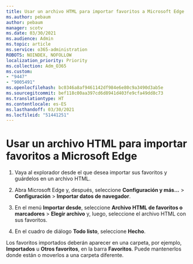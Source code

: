 ```yaml
---
title: Usar un archivo HTML para importar favoritos a Microsoft Edge
ms.author: pebaum
author: pebaum
manager: scotv
ms.date: 03/30/2021
ms.audience: Admin
ms.topic: article
ms.service: o365-administration
ROBOTS: NOINDEX, NOFOLLOW
localization_priority: Priority
ms.collection: Adm_O365
ms.custom:
- "9447"
- "9005491"
ms.openlocfilehash: bc0346a8af9461142df984e6e80c9a3490d3ab5e
ms.sourcegitcommit: bef118c00aa397cd6d8941d403fe9cfa49dd8c73
ms.translationtype: HT
ms.contentlocale: es-ES
ms.lasthandoff: 03/30/2021
ms.locfileid: "51441251"
---
```

# <a name="use-an-html-file-to-import-favorites-to-microsoft-edge"></a>Usar un archivo HTML para importar favoritos a Microsoft Edge

1. Vaya al explorador desde el que desea importar sus favoritos y guárdelos en un archivo HTML.

1. Abra Microsoft Edge y, después, seleccione **Configuración y más...** > **Configuración** > **Importar datos de navegador**.

1. En el menú **Importar desde**, seleccione **Archivo HTML de favoritos o marcadores** > **Elegir archivo** y, luego, seleccione el archivo HTML con sus favoritos.

1. En el cuadro de diálogo **Todo listo**, seleccione **Hecho**.

Los favoritos importados deberán aparecer en una carpeta, por ejemplo, **Importados** u **Otros favoritos**, en la barra **Favoritos**. Puede mantenerlos donde están o moverlos a una carpeta diferente.